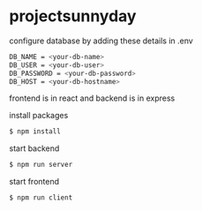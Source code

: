 # projectsunnyday
configure database by adding these details in .env 
```sh
DB_NAME = <your-db-name>
DB_USER = <your-db-user>
DB_PASSWORD = <your-db-password>
DB_HOST = <your-db-hostname>
```

frontend is in react and backend is in express

install packages

```sh 
$ npm install
````

start backend

```sh 
$ npm run server
````
start frontend

```sh 
$ npm run client
````

